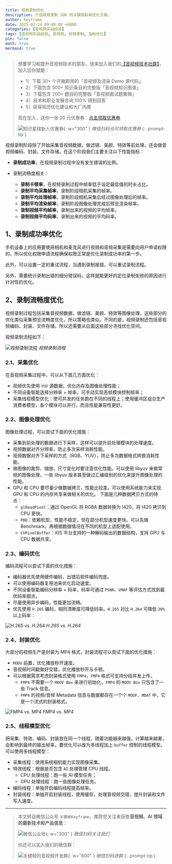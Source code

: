 ```yaml
---
title: 视频录制优化
description: 介绍视频录制 SDK 的关键指标和优化方案。
author: Keyframe
date: 2025-02-24 09:08:08 +0800
categories: [音视频实战经验]
tags: [音视频实战经验, 音视频, 视频录制, 指标优化]
pin: false
math: true
mermaid: true
---
```


>想要学习和提升音视频技术的朋友，快来加入我们的<a href="https://t.zsxq.com/jRprT" target="_blank" rel="noopener noreferrer">【音视频技术社群】</a>，加入后你就能：
>
>- 1）下载 30+ 个开箱即用的「音视频及渲染 Demo 源代码」
>- 2）下载包含 500+ 知识条目的完整版「音视频知识图谱」
>- 3）下载包含 200+ 题目的完整版「音视频面试题集锦」
>- 4）技术和职业发展咨询 100% 得到回答
>- 5）获得简历优化建议和大厂内推
>  
>现在加入，送你一张 20 元优惠券：<a href="https://t.zsxq.com/jRprT" target="_blank" rel="noopener noreferrer">点击领取优惠券</a>
>
>![知识星球新人优惠券](assets/img/keyframe-zsxq-coupon.png){: w="300" }
>_微信扫码也可领取优惠券_
{: .prompt-tip }

视频录制阶段除了开始采集音视频数据，做滤镜、美颜、特效等前处理，还会做音视频编码、封装、文件存储。在这个阶段我们主要关注以下性能指标：


- **录制成功率**，在视频录制过程中没有发生错误的比例。

- 录制流畅度相关：
	- **录制卡顿率**，在视频录制过程中帧率低于设定最低值的时长占比。
	- **录制平均采集帧率**，录制阶段相机采集的帧率。
	- **录制平均处理帧率**，录制阶段相机采集后经过图像处理后的帧率。
	- **录制平均渲染帧率**，录制阶段图像处理完成后预览渲染帧率。
	- **录制视频平均帧率**，录制出来的视频的平均帧率。
	- **录制视频平均码率**，录制出来的视频的平均码率。


## 1、录制成功率优化

手机设备上的应用要使用相机和麦克风进行视频和音频采集是需要向用户申请权限的，所以优化权限申请流程确保权限正常是优化录制成功率的第一步。

此外，可以设置一定的重试流程，当遇到录制报错，可以重试录制流程。

另外，需要统计录制出错的细分错误码，这样就能更好的定位录制失败的原因进行针对性的优化。





## 2、录制流畅度优化

视频录制过程包括采集音视频数据，做滤镜、美颜、特效等图像处理，这些部分的优化类似采集预览流畅度优化，所以策略也类似。不同的是，视频录制还包括音视频编码、封装、文件存储，所以还需要从后面这些部分寻找优化空间。

视频录制流程如下：

![视频录制流程](assets/resource/av-experience/video_record.png)
_视频录制流程_

### 2.1、采集优化

在音视频采集过程中，可以从下面几方面优化：

- 视频优先使用 `YUV` 源数据，优化内存及图像处理性能；
- 不同设备智能选择分辨率 + 帧率，可手动实现丢帧模块控制帧率；
- 采集线程模型优化：使可并发的任务跑在不同的线程上；使用缓冲区组合生产消费者模型，各个模块可以并行，而且性能兼容性更好。

### 2.2、图像处理优化

图像处理过程，可以尝试下面的优化措施：

- 采集到前处理的数据进行下采样，这样可以提升前处理模块的处理速度。
- 视频数据对齐分辨率，防止多次采样消耗性能。
- 视频数据对齐下采样的方式（RGB、YUV），防止多次数据格式转换消耗性能。
- 做图像的裁剪、缩放、尺寸变化时要注意优化性能。可以使用 libyuv 来做常规的图像处理，一些 libyuv 版本甚至做过汇编级别的优化来提升图像处理的性能。
- GPU 和 CPU 要尽量少做数据拷贝，性能比较差。可以使用系统能力来实现 GPU 和 CPU 的内存共享来做相关的优化。 下面是几种数据拷贝方式的特点：
	- `glReadPixel`：通过 OpenGL 将 RGBA 数据转换为 I420，将 I420 拷贝到 CPU 更快。
	- `PBO`：依赖机型，性能不稳定，但在部分机型速度更快。可以先做 Benchmark，再根据数据情况在不同的机型上适配使用。
	- `CVPixelBuffer`：iOS 平台支持的一种解码输出的数据结构，支持 GPU 与 CPU 数据共享。

### 2.3、编码优化

编码流程可以尝试下面的优化措施：

- 编码器优先使用硬件编码，出错后软件编码兜底。
- 可以使用编码器复用池来优化启动速度。
- 不同设备智能编码分辨率 + 码率，码率可通过 `PSNR`、`VMAF` 等评估方式找到最优码率甜点。
- 尽量使用异步编码，性能更加流畅。
- 优先使用 `H.265` 编码，相同清晰度可降低码率。`H.265` 对比 `H.264` 可降低 `30%` 以上码率：

![H.265 vs. H.264](assets/resource/av-experience/video_record_hevc_bitrate.jpeg)
_H.265 vs. H.264_

### 2.4、封装优化

大部分的视频生产是封装为 MP4 格式，封装流程可以尝试下面的优化措施：

- `MOOV` 前置，优化播放秒开速度。
- 音视频时间戳做好交错，优化播放秒开与卡顿。
- 可以根据需求考虑封装格式使用 `FMP4`，`FMP4` 格式可支持分段并发上传。
	- `FMP4` 不需要一个 `MOOV Box` 来进行初始化，`FMP4` 的 `MOOV Box` 只包含了一些 Track 信息。
	- `FMP4` 的视频/音频 Metadata 信息与数据都存在一个个 `MOOF`、`MDAT` 中，它是一个流式的封装格式。

![FMP4 vs. MP4](assets/resource/av-experience/video_record_fmp4.jpeg)
_FMP4 vs. MP4_

### 2.5、线程模型优化

把采集、特效、编码、封装放在同一个线程，随着功能越来越强，计算越来越重，会影响到最终的输出帧率。要优化可以改为多线程加上 `buffer` 控制的线程模型。可以使用多线程模型：

- 采集线程：使用系统相机能力实现图像采集。
- 特效线程：根据是否包含 `AI` 处理管理 CPU 线程。
	- CPU 处理线程：跑一些 AI 模型任务；
	- GPU 处理线程：跑一些图像处理任务。
- 编码线程：单独开启编码线程提高帧率。
- 封装线程：单独开启封装线程，使用缓存，处理音视频交错，提升封装和文件写入速度。







---

> 本文转自微信公众号 `关键帧Keyframe`，推荐您关注来获取**音视频、AI 领域的最新技术和产品信息**：
>
>![微信公众号](assets/img/keyframe-mp.jpg){: w="300" }
>_微信扫码关注我们_
>
>你还可以加入我们的微信群：
>
>![关键帧的音视频开发群](assets/img/av-wechat-group.jpg){: w="600" }
>_微信扫码进群_
{: .prompt-tip }

